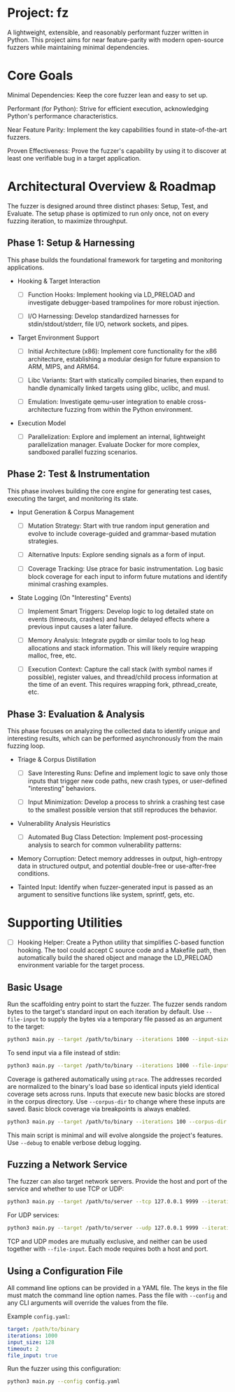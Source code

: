 # Project: fz
A lightweight, extensible, and reasonably performant fuzzer written in Python. This project aims for near feature-parity with modern open-source fuzzers while maintaining minimal dependencies.

# Core Goals
Minimal Dependencies: Keep the core fuzzer lean and easy to set up.

Performant (for Python): Strive for efficient execution, acknowledging Python's performance characteristics.

Near Feature Parity: Implement the key capabilities found in state-of-the-art fuzzers.

Proven Effectiveness: Prove the fuzzer's capability by using it to discover at least one verifiable bug in a target application.

# Architectural Overview & Roadmap
The fuzzer is designed around three distinct phases: Setup, Test, and Evaluate. The setup phase is optimized to run only once, not on every fuzzing iteration, to maximize throughput.

## Phase 1: Setup & Harnessing
This phase builds the foundational framework for targeting and monitoring applications.

- Hooking & Target Interaction

  - [ ] Function Hooks: Implement hooking via LD_PRELOAD and investigate debugger-based trampolines for more robust injection.

  - [ ] I/O Harnessing: Develop standardized harnesses for stdin/stdout/stderr, file I/O, network sockets, and pipes.

- Target Environment Support

  - [ ] Initial Architecture (x86): Implement core functionality for the x86 architecture, establishing a modular design for future expansion to ARM, MIPS, and ARM64.

  - [ ] Libc Variants: Start with statically compiled binaries, then expand to handle dynamically linked targets using glibc, uclibc, and musl.

  - [ ] Emulation: Investigate qemu-user integration to enable cross-architecture fuzzing from within the Python environment.

- Execution Model

  - [ ] Parallelization: Explore and implement an internal, lightweight parallelization manager. Evaluate Docker for more complex, sandboxed parallel fuzzing scenarios.

## Phase 2: Test & Instrumentation
This phase involves building the core engine for generating test cases, executing the target, and monitoring its state.

- Input Generation & Corpus Management

  - [ ] Mutation Strategy: Start with true random input generation and evolve to include coverage-guided and grammar-based mutation strategies.

  - [ ] Alternative Inputs: Explore sending signals as a form of input.

  - [ ] Coverage Tracking: Use ptrace for basic instrumentation. Log basic block coverage for each input to inform future mutations and identify minimal crashing examples.

- State Logging (On "Interesting" Events)

  - [ ] Implement Smart Triggers: Develop logic to log detailed state on events (timeouts, crashes) and handle delayed effects where a previous input causes a later failure.

  - [ ] Memory Analysis: Integrate pygdb or similar tools to log heap allocations and stack information. This will likely require wrapping malloc, free, etc.

  - [ ] Execution Context: Capture the call stack (with symbol names if possible), register values, and thread/child process information at the time of an event. This requires wrapping fork, pthread_create, etc.

## Phase 3: Evaluation & Analysis
This phase focuses on analyzing the collected data to identify unique and interesting results, which can be performed asynchronously from the main fuzzing loop.

- Triage & Corpus Distillation

  - [ ] Save Interesting Runs: Define and implement logic to save only those inputs that trigger new code paths, new crash types, or user-defined "interesting" behaviors.

  - [ ] Input Minimization: Develop a process to shrink a crashing test case to the smallest possible version that still reproduces the behavior.

- Vulnerability Analysis Heuristics

  - [ ] Automated Bug Class Detection: Implement post-processing analysis to search for common vulnerability patterns:

- Memory Corruption: Detect memory addresses in output, high-entropy data in structured output, and potential double-free or use-after-free conditions.

- Tainted Input: Identify when fuzzer-generated input is passed as an argument to sensitive functions like system, sprintf, gets, etc.

# Supporting Utilities
- [ ] Hooking Helper: Create a Python utility that simplifies C-based function hooking. The tool could accept C source code and a Makefile path, then automatically build the shared object and manage the LD_PRELOAD environment variable for the target process.

## Basic Usage

Run the scaffolding entry point to start the fuzzer. The fuzzer sends random
bytes to the target's standard input on each iteration by default. Use
`--file-input` to supply the bytes via a temporary file passed as an argument
to the target:

```bash
python3 main.py --target /path/to/binary --iterations 1000 --input-size 64
```

To send input via a file instead of stdin:

```bash
python3 main.py --target /path/to/binary --iterations 1000 --file-input
```

Coverage is gathered automatically using `ptrace`. The addresses recorded are
normalized to the binary's load base so identical inputs yield identical
coverage sets across runs. Inputs that execute new basic blocks are stored in
the corpus directory. Use `--corpus-dir` to change
where these inputs are saved. Basic block coverage via breakpoints is always
enabled.

```bash
python3 main.py --target /path/to/binary --iterations 100 --corpus-dir ./out
```

This main script is minimal and will evolve alongside the project's features.
Use `--debug` to enable verbose debug logging.

## Fuzzing a Network Service

The fuzzer can also target network servers. Provide the host and port of the
service and whether to use TCP or UDP:

```bash
python3 main.py --target /path/to/server --tcp 127.0.0.1 9999 --iterations 100
```

For UDP services:

```bash
python3 main.py --target /path/to/server --udp 127.0.0.1 9999 --iterations 100
```

TCP and UDP modes are mutually exclusive, and neither can be used together with
`--file-input`. Each mode requires both a host and port.

## Using a Configuration File

All command line options can be provided in a YAML file. The keys in the file
must match the command line option names. Pass the file with `--config` and any
CLI arguments will override the values from the file.

Example `config.yaml`:

```yaml
target: /path/to/binary
iterations: 1000
input_size: 128
timeout: 2
file_input: true
```

Run the fuzzer using this configuration:

```bash
python3 main.py --config config.yaml
```
